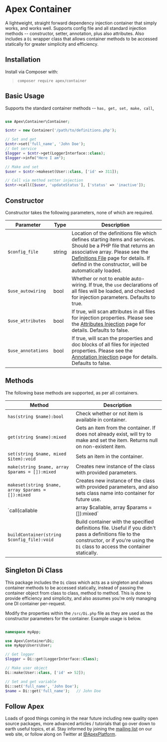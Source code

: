 
# Apex Container

A lightweight, straight forward dependency injection container that simply works, and works well.  Supports config file and all standard injection methods -- constructor, setter, annotation, plus also attributes.  Also includes a `Di` wrapper class that allows container methods to be accessed statically for greater simplicity and efficiency.

## Installation

Install via Composer with:

> `composer require apex/container`

## Basic Usage

Supports the standard container methods -- `has, get, set, make, call`,

~~~php

use Apex\Container\Container;

$cntr = new Container('/path/to/definitions.php');

// Set and get
$cntr->set('full_name', 'John Doe');
// Get service
$logger = $cntr->get(LoggerInterface::class);
$logger->info("Here I am");

// Make and set
$user = $cntr->makeset(User::class, ['id' => 311]);

// Call via method setter injection
$cntr->call([$user, 'updateStatus'], ['status' => 'inactive']);
~~~


## Constructor

Constructor takes the following parameters, none of which are required.

Parameter | Type | Description
------------- |------------- |------------- 
`$config_file` | string | Location of the definitions file which defines starting items and services.  Should be a PHP file that returns an associative array.  Please see the <a href="https://github.com/apexpl/container/blob/master/docs/definitions.md">Definitions File</a> page for details.  If defind in the constructor, will be automatically loaded.
`$use_autowiring` | bool | Whether or not to enable auto-wiring.  If true, the `use` declarations of all files will be loaded, and checked for injection parameters.  Defaults to true.
`$use_attributes` | bool | If true, will scan attributes in all files for injection properties.  Please see the <a href="https://github.com/apexpl/container/blob/master/docs/attributes.md">Attributes Injection</a> page for details.  Defaults to false.
`$use_annotations` | bool | If true, will scan the properties and doc blocks of all files for injected properties.  Please see the <a href="https://github.com/apexpl/container/blob/master/docs/annotations.md">Annotation Injection</a> page for details.  Defaults to false.


## Methods

The following base methods are supported, as per all containers.

Method | Description
------------- |-------------
`has(string $name):bool` | Check whether or not item is available in container.
`get(string $name):mixed` | Gets an item from the container.  If does not already exist, will try to make and set the item.  Returns null on non-existent item.
`set(string $name, mixed $item):void` | Sets an item in the container.
`make(string $name, array $params = []):mixed` | Creates new instance of the class with provided parameters.
`makeset(string $name, array $params = []):mixed` | Creates new instance of the class with provided parameters, and also sets class name into container for future use.
`call(callable | array $callable, array $params = []):mixed` | Used for method / setter injection, and will call given method with injected parameters.  Callable may also be a two element array, the first element being a class name and second being an array of constructor parameters.  
`buildContainer(string $config_file):void` | Build container with the specified definitions file.  Useful if you didn't pass a definitions file to the constructor, or if you're using the `Di` class to access the container statically.


## Singleton Di Class

This package includes the `Di` class which acts as a singleton and allows container methods to be accessed statically, instead of passing the container object from class to class, method to method.  This is done to provide efficiency and simplicity, and also assumes you're only managing one DI container per-request.

Modify the properties within the `/src/Di.php` file as they are used as the constructor parameters for the container.  Example usage is below.

~~~php

namespace myApp;

use Apex\Container\Di;
use myApp\Users\User;

// Get logger
$logger = Di::get(LoggerInterface::Class);

// Make user object
Di::make(User::class, ['id' => 52]);

// Set and get variable
Di::set('full_name', 'John Doe');
$name = Di::get('full_name');   // John Doe
~~~


## Follow Apex

Loads of good things coming in the near future including new quality open source packages, more advanced articles / tutorials that go over down to earth useful topics, et al.  Stay informed by joining the <a href="https://apexpl.io/">mailing list</a> on our web site, or follow along on Twitter at <a href="https://twitter.com/ApexPlatform">@ApexPlatform</a>.





